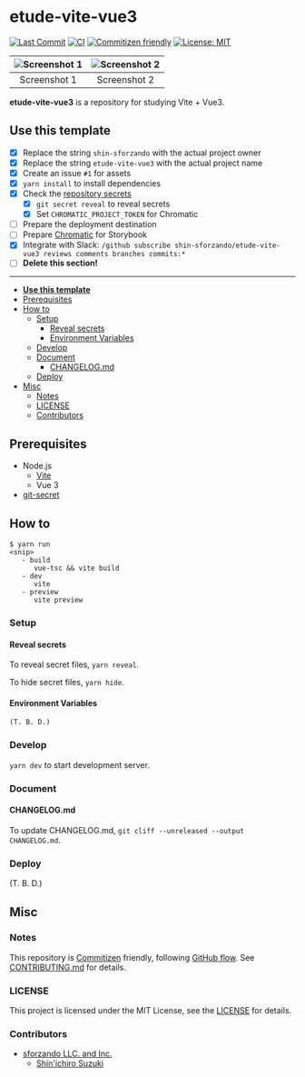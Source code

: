# etude-vite-vue3

<!-- Badges -->

[![Last Commit](https://img.shields.io/github/last-commit/shin-sforzando/etude-vite-vue3)](https://github.com/shin-sforzando/etude-vite-vue3/graphs/commit-activity)
[![CI](https://github.com/shin-sforzando/etude-vite-vue3/actions/workflows/ci.yml/badge.svg)](https://github.com/shin-sforzando/etude-vite-vue3/actions/workflows/ci.yml)
[![Commitizen friendly](https://img.shields.io/badge/commitizen-friendly-brightgreen.svg)](http://commitizen.github.io/cz-cli/)
[![License: MIT](https://img.shields.io/badge/License-MIT-blue.svg)](https://opensource.org/licenses/MIT)

<!-- Screenshots -->

| ![Screenshot 1](https://placehold.jp/32/3d4070/ffffff/720x480.png?text=Screenshot%201) | ![Screenshot 2](https://placehold.jp/32/703d40/ffffff/720x480.png?text=Screenshot%202) |
|:--------------------------------------------------------------------------------------:|:--------------------------------------------------------------------------------------:|
|                                      Screenshot 1                                      |                                      Screenshot 2                                      |

<!-- Synopsis -->

**etude-vite-vue3** is a repository for studying Vite + Vue3.

## **Use this template**

- [x] Replace the string `shin-sforzando` with the actual project owner
- [x] Replace the string `etude-vite-vue3` with the actual project name
- [x] Create an issue `#1` for assets
- [x] `yarn install` to install dependencies
- [x] Check the [repository secrets](https://github.com/shin-sforzando/etude-vite-vue3/settings/secrets/actions)
  - [x] `git secret reveal` to reveal secrets
  - [x] Set `CHROMATIC_PROJECT_TOKEN` for Chromatic
- [ ] Prepare the deployment destination
- [ ] Prepare [Chromatic](https://www.chromatic.com/) for Storybook
- [x] Integrate with Slack: `/github subscribe shin-sforzando/etude-vite-vue3 reviews comments branches commits:*`
- [ ] **Delete this section!**

----

<!-- TOC -->

- [**Use this template**](#use-this-template)
- [Prerequisites](#prerequisites)
- [How to](#how-to)
  - [Setup](#setup)
    - [Reveal secrets](#reveal-secrets)
    - [Environment Variables](#environment-variables)
  - [Develop](#develop)
  - [Document](#document)
    - [CHANGELOG.md](#changelogmd)
  - [Deploy](#deploy)
- [Misc](#misc)
  - [Notes](#notes)
  - [LICENSE](#license)
  - [Contributors](#contributors)

## Prerequisites

- Node.js
  - [Vite](https://ja.vitejs.dev)
  - Vue 3
- [git-secret](https://git-secret.io)

## How to

```shell
$ yarn run
<snip>
   - build
      vue-tsc && vite build
   - dev
      vite
   - preview
      vite preview
```

### Setup

#### Reveal secrets

To reveal secret files, `yarn reveal`.

To hide secret files,  `yarn hide`.

#### Environment Variables

```.env
(T. B. D.)
```

### Develop

`yarn dev` to start development server.

### Document

#### CHANGELOG.md

To update CHANGELOG.md, `git cliff --unreleased --output CHANGELOG.md`.

### Deploy

(T. B. D.)

## Misc

### Notes

This repository is [Commitizen](https://commitizen.github.io/cz-cli/) friendly, following [GitHub flow](https://docs.github.com/en/get-started/quickstart/github-flow).
See [CONTRIBUTING.md](./CONTRIBUTING.md) for details.

### LICENSE

This project is licensed under the MIT License, see the [LICENSE](./LICENSE) for details.

### Contributors

- [sforzando LLC. and Inc.](https://sforzando.co.jp/)
  - [Shin'ichiro Suzuki](https://github.com/shin-sforzando)
